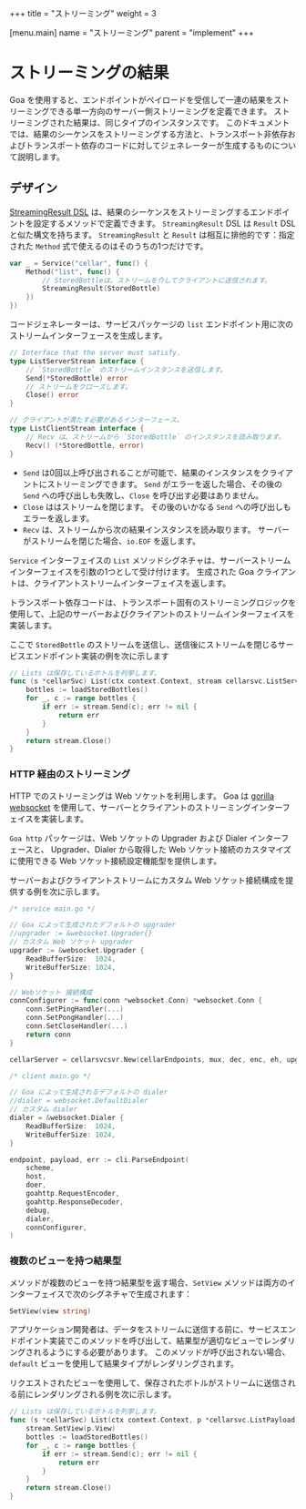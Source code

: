 +++
title = "ストリーミング"
weight = 3

[menu.main]
name = "ストリーミング"
parent = "implement"
+++

# ストリーミングの結果

Goa を使用すると、エンドポイントがペイロードを受信して一連の結果をストリーミングできる単一方向のサーバー側ストリーミングを定義できます。
ストリーミングされた結果は、同じタイプのインスタンスです。
このドキュメントでは、結果のシーケンスをストリーミングする方法と、トランスポート非依存およびトランスポート依存のコードに対してジェネレーターが生成するものについて説明します。

## デザイン

[StreamingResult DSL](https://godoc.org/goa.design/goa/dsl#StreamingResult) は、結果のシーケンスをストリーミングするエンドポイントを設定するメソッドで定義できます。
`StreamingResult` DSL は `Result` DSL と似た構文を持ちます。
`StreamingResult` と `Result` は相互に排他的です：指定された `Method` 式で使えるのはそのうちの1つだけです。



```go
var _ = Service("cellar", func() {
    Method("list", func() {
        // StoredBottleは、ストリームを介してクライアントに送信されます。
        StreamingResult(StoredBottle)
    })
})
```

コードジェネレーターは、サービスパッケージの `list` エンドポイント用に次のストリームインターフェースを生成します。

```go
// Interface that the server must satisfy.
type ListServerStream interface {
    // `StoredBottle` のストリームインスタンスを送信します。
    Send(*StoredBottle) error
    // ストリームをクローズします。
    Close() error
}

// クライアントが満たす必要があるインターフェース。
type ListClientStream interface {
    // Recv は、ストリームから `StoredBottle` のインスタンスを読み取ります。
    Recv() (*StoredBottle, error)
}
```

* `Send` は0回以上呼び出されることが可能で、結果のインスタンスをクライアントにストリーミングできます。
   `Send` がエラーを返した場合、その後の `Send` への呼び出しも失敗し、`Close` を呼び出す必要はありません。
* `Close` ははストリームを閉じます。 その後のいかなる `Send` への呼び出しもエラーを返します。
* `Recv` は、ストリームから次の結果インスタンスを読み取ります。
  サーバーがストリームを閉じた場合、`io.EOF` を返します。

`Service` インターフェイスの `List` メソッドシグネチャは、サーバーストリームインターフェイスを引数の1つとして受け付けます。
生成された Goa クライアントは、クライアントストリームインターフェイスを返します。

トランスポート依存コードは、トランスポート固有のストリーミングロジックを使用して、上記のサーバーおよびクライアントのストリームインターフェイスを実装します。

ここで `StoredBottle` のストリームを送信し、送信後にストリームを閉じるサービスエンドポイント実装の例を次に示します

```go
// Lists は保存しているボトルを列挙します。
func (s *cellarSvc) List(ctx context.Context, stream cellarsvc.ListServerStream) (err error) {
    bottles := loadStoredBottles()
    for _, c := range bottles {
        if err := stream.Send(c); err != nil {
            return err
        }
    }
    return stream.Close()
}
```

### HTTP 経由のストリーミング

HTTP でのストリーミングは Web ソケットを利用します。
Goa は [gorilla websocket](https://godoc.org/github.com/gorilla/websocket)
を使用して、サーバーとクライアントのストリーミングインターフェイスを実装します。

`Goa http` パッケージは、Web ソケットの Upgrader および Dialer インターフェースと、
Upgrader、Dialer から取得した Web ソケット接続のカスタマイズに使用できる Web ソケット接続設定機能型を提供します。

サーバーおよびクライアントストリームにカスタム Web ソケット接続構成を提供する例を次に示します。

```go
/* service main.go */

// Goa によって生成されたデフォルトの upgrader
//upgrader := &websocket.Upgrader{}
// カスタム Web ソケット upgrader
upgrader := &websocket.Upgrader {
    ReadBufferSize:  1024,
    WriteBufferSize: 1024,
}

// Webソケット 接続構成
connConfigurer := func(conn *websocket.Conn) *websocket.Conn {
    conn.SetPingHandler(...)
    conn.SetPongHandler(...)
    conn.SetCloseHandler(...)
    return conn
}

cellarServer = cellarsvcsvr.New(cellarEndpoints, mux, dec, enc, eh, upgrader, connConfigurer)

/* client main.go */

// Goa によって生成されるデフォルトの dialer
//dialer = websocket.DefaultDialer
// カスタム dialer
dialer = &websocket.Dialer {
    ReadBufferSize:  1024,
    WriteBufferSize: 1024,
}

endpoint, payload, err := cli.ParseEndpoint(
    scheme,
    host,
    doer,
    goahttp.RequestEncoder,
    goahttp.ResponseDecoder,
    debug,
    dialer,
    connConfigurer,
)
```

### 複数のビューを持つ結果型

メソッドが複数のビューを持つ結果型を返す場合、`SetView` メソッドは両方のインターフェイスで次のシグネチャで生成されます：

```go
SetView(view string)
```

アプリケーション開発者は、データをストリームに送信する前に、サービスエンドポイント実装でこのメソッドを呼び出して、結果型が適切なビューでレンダリングされるようにする必要があります。
このメソッドが呼び出されない場合、`default` ビューを使用して結果タイプがレンダリングされます。

リクエストされたビューを使用して、保存されたボトルがストリームに送信される前にレンダリングされる例を次に示します。

```go
// Lists は保存しているボトルを列挙します。
func (s *cellarSvc) List(ctx context.Context, p *cellarsvc.ListPayload, stream cellarsvc.ListServerStream) (err error) {
    stream.SetView(p.View)
    bottles := loadStoredBottles()
    for _, c := range bottles {
        if err := stream.Send(c); err != nil {
            return err
        }
    }
    return stream.Close()
}
```
